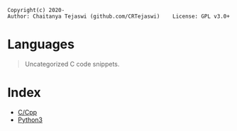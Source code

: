    Copyright(c) 2020-
    Author: Chaitanya Tejaswi (github.com/CRTejaswi)    License: GPL v3.0+


# Languages

> Uncategorized C code snippets.

# Index

- [C/Cpp](resources/languages/CCpp.md)
- [Python3](resources/languages/Py3.md)